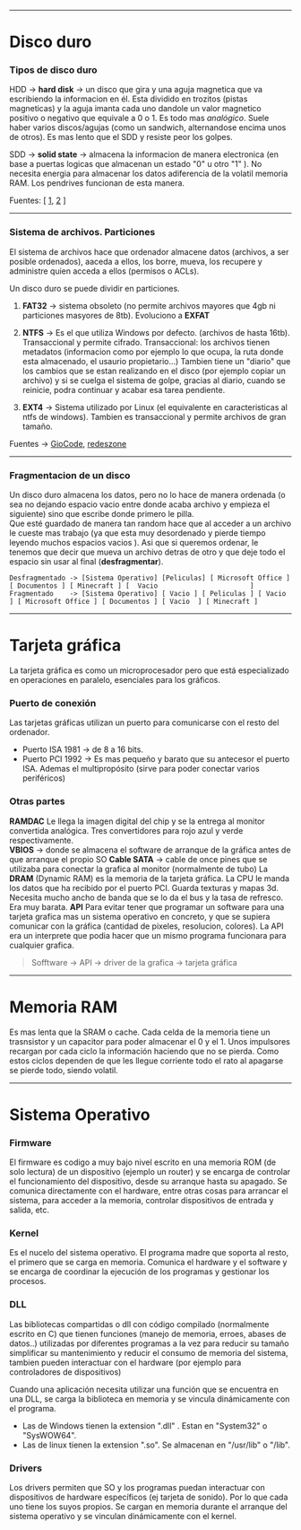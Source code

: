 
----------------------------------------
# Disco duro

### Tipos de disco duro

HDD -> **hard disk** -> un disco que gira y una aguja magnetica que va escribiendo la informacion en él. Esta dividido en trozitos (pistas magneticas)
y la aguja imanta cada uno dandole un valor magnetico positivo o negativo que equivale a 0 o 1. Es todo mas *analógico*. Suele haber
varios discos/agujas (como un sandwich, alternandose encima unos de otros). Es mas lento que el SDD y resiste peor los golpes.

SDD -> **solid state** -> almacena la informacion de manera electronica (en base a puertas logicas que almacenan un estado "0" u otro "1" ).
No necesita energia para almacenar los datos adiferencia de la volatil memoria RAM. Los pendrives funcionan de esta manera.

Fuentes: \[ [1](https://youtu.be/xBzeiZzYELw), [2](https://youtu.be/fTRxLMJn_Jg) ]

----------------------------------------
### Sistema de archivos. Particiones

El sistema de archivos hace que ordenador almacene datos (archivos, a ser posible ordenados), aaceda a ellos, los borre, mueva,
los recupere y administre quien acceda a ellos (permisos o ACLs).

Un disco duro se puede dividir en particiones.

1. **FAT32** -> sistema obsoleto (no permite archivos mayores que 4gb ni particiones masyores de 8tb). Evoluciono a **EXFAT** 
 
2. **NTFS** -> Es el que utiliza Windows por defecto. (archivos de hasta 16tb). Transaccional y permite cifrado.
Transaccional: los archivos tienen metadatos (informacion como por ejemplo lo que ocupa, la ruta donde esta almacenado, el usaurio propietario...)
Tambien tiene un "diario" que los cambios que se estan realizando en el disco (por ejemplo copiar un archivo) y si se cuelga el sistema de golpe,
gracias al diario, cuando se reinicie, podra continuar y acabar esa tarea pendiente.

3. **EXT4** ->  Sistema utilizado por Linux (el equivalente en caracteristicas al ntfs de windows). Tambien es transaccional y permite archivos de gran
 tamaño.

Fuentes -> [GioCode](https://www.youtube.com/c/giova50000), [redeszone](https://www.redeszone.net/tutoriales/servidores/sistemas-archivos-ext4-btfs-zfs-elegir/)

----------------------------------------
### Fragmentacion de un disco

Un disco duro almacena los datos, pero no lo hace de manera ordenada (o sea no dejando espacio vacio entre donde acaba archivo y empieza el siguiente)
sino que escribe donde primero le pilla.  
Que esté guardado de manera tan random hace que al acceder a un archivo le cueste mas trabajo (ya que esta muy desordenado y pierde tiempo 
leyendo muchos espacios vacios ). Asi que si queremos ordenar, le tenemos que decir que mueva un archivo detras de otro y que deje todo el espacio 
sin usar al final (**desfragmentar**).
```
Desfragmentado -> [Sistema Operativo] [Peliculas] [ Microsoft Office ] [ Documentos ] [ Minecraft ] [  Vacio                       ] 
Fragmentado    -> [Sistema Operativo] [ Vacio ] [ Peliculas ] [ Vacio ] [ Microsoft Office ] [ Documentos ] [ Vacio  ] [ Minecraft ]
```

----------------------------------------
# Tarjeta gráfica
La tarjeta gráfica es como un microprocesador pero que está especializado en operaciones en paralelo, esenciales para los gráficos.


### Puerto de conexión
Las tarjetas gráficas utilizan un puerto para comunicarse con el resto del ordenador.
- Puerto ISA 1981 -> de 8 a 16 bits. 
- Puerto PCI 1992 -> Es mas pequeño y barato que su antecesor el puerto ISA. Ademas el multipropósito (sirve para poder conectar varios periféricos)

### Otras partes

**RAMDAC** Le llega la imagen digital del chip y se la entrega al monitor convertida analógica. Tres convertidores para rojo azul y verde
respectivamente.  
**VBIOS** -> donde se almacena el software de arranque de la gráfica antes de que arranque el propio SO
**Cable SATA** -> cable de once pines que se utilizaba para conectar la grafica al monitor (normalmente de tubo)
La **DRAM** (Dynamic RAM) es la memoria de la tarjeta gráfica. La CPU le manda los datos que ha recibido por el puerto PCI. Guarda texturas y mapas 3d.
Necesita mucho ancho de banda que se lo da el bus y la tasa de refresco. Era muy barata.
**API**
Para evitar tener que programar un software para una tarjeta grafica mas un sistema operativo en concreto, y que se supiera comunicar con la gráfica
(cantidad de pixeles, resolucion, colores). La API era un interprete que podia hacer que un mismo programa funcionara para cualquier grafica.
> Sofftware -> API -> driver de la grafica -> tarjeta gráfica  

---------------------------------------------------
# Memoria RAM

Es mas lenta que la SRAM o cache. Cada celda de la memoria tiene un trasnsistor y un capacitor para poder almacenar el 0 y el 1. Unos impulsores 
recargan por cada ciclo la información haciendo que no se pierda. Como estos ciclos dependen de que les llegue corriente todo el rato al apagarse se
pierde todo, siendo volatil.

---------------------------------------------------
# Sistema Operativo 

### Firmware
El firmware es codigo a muy bajo nivel escrito en una memoria ROM (de solo lectura) de un dispositivo (ejemplo un router) y se encarga de controlar
el funcionamiento del dispositivo, desde su arranque hasta su apagado. Se comunica directamente con el hardware, entre otras cosas para arrancar 
el sistema, para acceder a la memoria, controlar dispositivos de entrada y salida, etc.


### Kernel
Es el nucelo del sistema operativo. El programa madre que soporta al resto, el primero que se carga en memoria. Comunica el hardware y el
software y se encarga de coordinar la ejecución de los programas y gestionar los procesos.

### DLL
Las bibliotecas compartidas o dll con código compilado (normalmente escrito en C) que tienen funciones (manejo de memoria, erroes, abases de datos..)
utilizadas por diferentes programas a la vez para reducir su tamaño simplificar su mantenimiento y reducir el consumo de memoria del sistema, 
tambien pueden interactuar con el hardware (por ejemplo para controladores de dispositivos) 

Cuando una aplicación necesita utilizar una función que se encuentra en una DLL, se carga la biblioteca en memoria y se vincula dinámicamente con 
el programa. 
- Las de Windows tienen la extension ".dll" . Estan en "System32" o "SysWOW64".  
- Las de linux tienen la extension ".so". Se almacenan en  "/usr/lib" o "/lib".  

### Drivers
Los drivers permiten que SO y los programas puedan interactuar con dispositivos de hardware específicos (ej tarjeta de sonido). Por lo que cada
uno tiene los suyos propios. Se cargan en memoria durante el arranque del sistema operativo y se vinculan dinámicamente con el kernel.






